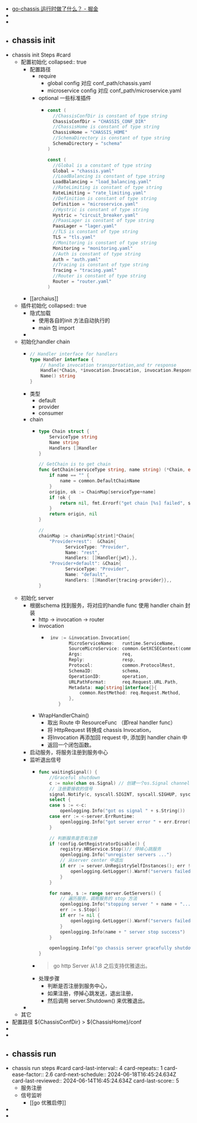 - [go-chassis 运行时做了什么？ - 掘金](https://juejin.cn/post/6900457796018372616/)
-
-
- ## chassis init
- chassis init Steps #card
	- 配置初始化
	  collapsed:: true
		- 配置路径
			- require
				- global config 对应 conf_path/chassis.yaml
				- microservice config 对应 conf_path/microservice.yaml
			- optional 一些标准插件
				- ```go
				  const (
				  	//ChassisConfDir is constant of type string
				  	ChassisConfDir = "CHASSIS_CONF_DIR"
				  	//ChassisHome is constant of type string
				  	ChassisHome = "CHASSIS_HOME"
				  	//SchemaDirectory is constant of type string
				  	SchemaDirectory = "schema"
				  )
				  
				  const (
				  	//Global is a constant of type string
				  	Global = "chassis.yaml"
				  	//LoadBalancing is constant of type string
				  	LoadBalancing = "load_balancing.yaml"
				  	//RateLimiting is constant of type string
				  	RateLimiting = "rate_limiting.yaml"
				  	//Definition is constant of type string
				  	Definition = "microservice.yaml"
				  	//Hystric is constant of type string
				  	Hystric = "circuit_breaker.yaml"
				  	//PaasLager is constant of type string
				  	PaasLager = "lager.yaml"
				  	//TLS is constant of type string
				  	TLS = "tls.yaml"
				  	//Monitoring is constant of type string
				  	Monitoring = "monitoring.yaml"
				  	//Auth is constant of type string
				  	Auth = "auth.yaml"
				  	//Tracing is constant of type string
				  	Tracing = "tracing.yaml"
				  	//Router is constant of type string
				  	Router = "router.yaml"
				  )
				  ```
		- [[archaius]]
	- 插件初始化
	  collapsed:: true
		- 隐式加载
			- 使用各自的init 方法自动执行的
			- main 包 import
		-
	- 初始化handler chain
		- ```go 
		  // Handler interface for handlers
		  type Handler interface {
		      // handle invocation transportation,and tr response
		      Handle(*Chain, *invocation.Invocation, invocation.ResponseCallBack)
		      Name() string
		  }
		  
		  ```
		- 类型
			- default
			- provider
			- consumer
		- chain
			- ```go
			  type Chain struct {
			      ServiceType string
			      Name string
			      Handlers []Handler
			  }
			  
			  // GetChain is to get chain
			  func GetChain(serviceType string, name string) (*Chain, error) {
			      if name == "" {
			          name = common.DefaultChainName
			      }
			      origin, ok := ChainMap[serviceType+name]
			      if !ok {
			          return nil, fmt.Errorf("get chain [%s] failed", serviceType+name)
			      }
			      return origin, nil
			  }
			  
			  // 
			  chainMap := chaninMap[strint]*Chain{
			      "Provider+rest":  &Chain{
			            ServiceType: "Provider",
			            Name: "rest",
			            Handlers: []Handler{jwt},},
			      "Provider+default": &Chain{
			            ServiceType: "Provider",
			            Name: "default",
			            Handlers: []Handler{tracing-provider}},,
			  }
			  
			  ```
	- 初始化 server
		- 根据schema 找到服务，将对应的handle func 使用 handler chain 封装
			- http -> invocation -> router
			- invocation
				- ```go
				   inv := &invocation.Invocation{
				          MicroServiceName:   runtime.ServiceName,
				          SourceMicroService: common.GetXCSEContext(common.HeaderSourceName, req.Request),
				          Args:               req,
				          Reply:              resp,
				          Protocol:           common.ProtocolRest,
				          SchemaID:           schema,
				          OperationID:        operation,
				          URLPathFormat:      req.Request.URL.Path,
				          Metadata: map[string]interface{}{
				              common.RestMethod: req.Request.Method,
				          },
				      }
				  
				  ```
			- WrapHandlerChain()
				- 取出 Route 中 ResourceFunc （即real handler func）
				- 将 HttpRequest 转换成 chassis Invocation，
				- 将Invocation 再添加回 request 中, 添加到 handler chain 中
				- 返回一个闭包函数。
		- 启动服务，将服务注册到服务中心
		- 监听退出信号
			- ```go
			  func waitingSignal() {
			      //Graceful shutdown
			      c := make(chan os.Signal) // 创建一个os.Signal channel
			      // 注册要接收的信号
			      signal.Notify(c, syscall.SIGINT, syscall.SIGHUP, syscall.SIGTERM, syscall.SIGQUIT, syscall.SIGILL, syscall.SIGTRAP, syscall.SIGABRT)
			      select {
			      case s := <-c:
			          openlogging.Info("got os signal " + s.String())
			      case err := <-server.ErrRuntime:
			          openlogging.Info("got server error " + err.Error())
			      }
			  
			      // 判断服务是否有注册
			      if !config.GetRegistratorDisable() {
			          registry.HBService.Stop()// 停掉心跳服务
			          openlogging.Info("unregister servers ...")
			          // 从server center 中退出
			          if err := server.UnRegistrySelfInstances(); err != nil {
			              openlogging.GetLogger().Warnf("servers failed to unregister: %s", err)
			          }
			      }
			  
			      for name, s := range server.GetServers() {
			          // 遍历服务，调用服务的 stop 方法
			          openlogging.Info("stopping server " + name + "...")
			          err := s.Stop()
			          if err != nil {
			              openlogging.GetLogger().Warnf("servers failed to stop: %s", err)
			          }
			          openlogging.Info(name + " server stop success")
			      }
			  
			      openlogging.Info("go chassis server gracefully shutdown")
			  }
			  
			  ```
			- > go http Server 从1.8 之后支持优雅退出。
			- 处理步骤
				- 判断是否注册到服务中心，
				- 如果注册，停掉心跳发送，退出注册，
				- 然后调用 server.Shutdown() 来优雅退出。
		-
	- 其它
- 配置路径 ${ChassisConfDir}  > ${ChassisHome}/conf
-
-
- ## chassis run
- chassis run steps #card
  card-last-interval:: 4
  card-repeats:: 1
  card-ease-factor:: 2.6
  card-next-schedule:: 2024-06-18T16:45:24.634Z
  card-last-reviewed:: 2024-06-14T16:45:24.634Z
  card-last-score:: 5
	- 服务注册
	- 信号监听
		- [[go 优雅启停]]
-
-